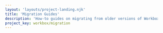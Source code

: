 ```yaml
---
layout: 'layouts/project-landing.njk'
title: 'Migration Guides'
description: 'How-to guides on migrating from older versions of Workbox.'
project_key: workbox/migration
---
```

